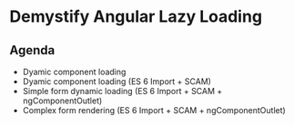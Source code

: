 # Demystify Angular Lazy Loading

## Agenda 

- Dyamic component loading
- Dyamic component loading (ES 6 Import + SCAM)
- Simple form dynamic loading (ES 6 Import + SCAM + ngComponentOutlet)
- Complex form rendering (ES 6 Import + SCAM + ngComponentOutlet)
